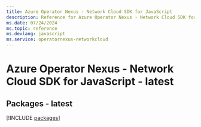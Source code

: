 ```yaml
---
title: Azure Operator Nexus - Network Cloud SDK for JavaScript
description: Reference for Azure Operator Nexus - Network Cloud SDK for JavaScript
ms.date: 07/24/2024
ms.topic: reference
ms.devlang: javascript
ms.service: operatornexus-networkcloud
---
```

# Azure Operator Nexus - Network Cloud SDK for JavaScript - latest
## Packages - latest
[!INCLUDE [packages](operator-nexus---network-cloud-index.md)]